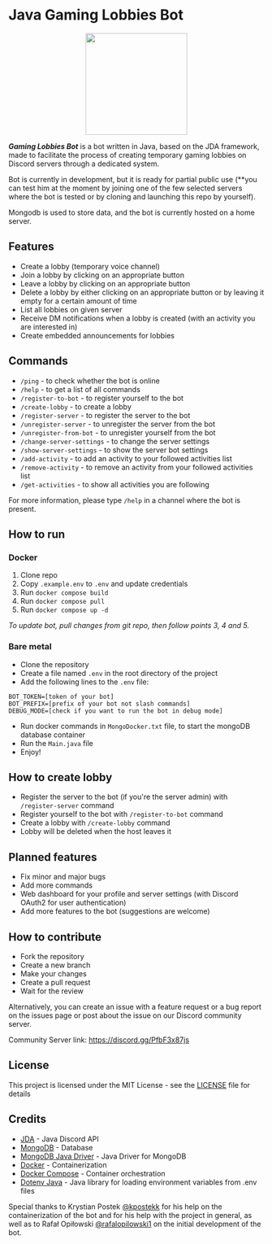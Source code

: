 # Java Gaming Lobbies Bot
<p align="center">
    <img src="https://media.discordapp.net/attachments/1036622997865381959/1036623048842944553/Gaming_Lobbies_Bot-logos_transparent.png?width=662&height=662" width="200">
</p>

***Gaming Lobbies Bot*** is a bot written in Java, based on the JDA framework, made to facilitate the process of creating temporary gaming lobbies on Discord servers through a dedicated system.

Bot is currently in development, but it is ready for partial public use (**you can test him at the moment by joining one of the few selected servers where the bot is tested or by cloning and launching this repo by yourself).

Mongodb is used to store data, and the bot is currently hosted on a home server.

## Features
- Create a lobby (temporary voice channel)
- Join a lobby by clicking on an appropriate button
- Leave a lobby by clicking on an appropriate button
- Delete a lobby by either clicking on an appropriate button or by leaving it empty for a certain amount of time
- List all lobbies on given server
- Receive DM notifications when a lobby is created (with an activity you are interested in)
- Create embedded announcements for lobbies

## Commands
- `/ping` - to check whether the bot is online
- `/help` - to get a list of all commands
- `/register-to-bot` - to register yourself to the bot
- `/create-lobby` - to create a lobby
- `/register-server` - to register the server to the bot
- `/unregister-server` - to unregister the server from the bot
- `/unregister-from-bot` - to unregister yourself from the bot
- `/change-server-settings` - to change the server settings
- `/show-server-settings` - to show the server bot settings
- `/add-activity` - to add an activity to your followed activities list
- `/remove-activity` - to remove an activity from your followed activities list
- `/get-activities` - to show all activities you are following

For more information, please type `/help` in a channel where the bot is present.

## How to run

### Docker

 1. Clone repo
 2. Copy `.example.env` to `.env` and update credentials
 3. Run `docker compose build`
 4. Run `docker compose pull`
 5. Run `docker compose up -d`

*To update bot, pull changes from git repo, then follow points 3, 4 and 5.*

### Bare metal
- Clone the repository
- Create a file named `.env` in the root directory of the project
- Add the following lines to the `.env` file:
```
BOT_TOKEN=[token of your bot]
BOT_PREFIX=[prefix of your bot not slash commands]
DEBUG_MODE=[check if you want to run the bot in debug mode]
```
- Run docker commands in `MongoDocker.txt` file, to start the mongoDB database container
- Run the `Main.java` file
- Enjoy!

## How to create lobby
- Register the server to the bot (if you're the server admin) with `/register-server` command
- Register yourself to the bot with `/register-to-bot` command
- Create a lobby with `/create-lobby` command
- Lobby will be deleted when the host leaves it

## Planned features
- Fix minor and major bugs
- Add more commands
- Web dashboard for your profile and server settings (with Discord OAuth2 for user authentication)
- Add more features to the bot (suggestions are welcome)

## How to contribute
- Fork the repository
- Create a new branch
- Make your changes
- Create a pull request
- Wait for the review

Alternatively, you can create an issue with a feature request or a bug report on the issues page or post about the issue on our Discord community server.

Community Server link: https://discord.gg/PfbF3x87js

## License
This project is licensed under the MIT License - see the [LICENSE](LICENSE) file for details

## Credits
- [JDA](https://github.com/DV8FromTheWorld/JDA) - Java Discord API
- [MongoDB](https://www.mongodb.com/) - Database
- [MongoDB Java Driver](https://mongodb.github.io/mongo-java-driver/) - Java Driver for MongoDB
- [Docker](https://www.docker.com/) - Containerization
- [Docker Compose](https://docs.docker.com/compose/) - Container orchestration
- [Dotenv Java](https://github.com/cdimascio/dotenv-java) - Java library for loading environment variables from .env files

Special thanks to Krystian Postek [@kpostekk](https://github.com/kpostekk) for his help on the containerization of the bot and for his help with the project in general, as well as to Rafał Opiłowski [@rafalopilowski1](https://github.com/rafalopilowski1) on the initial development of the bot.
